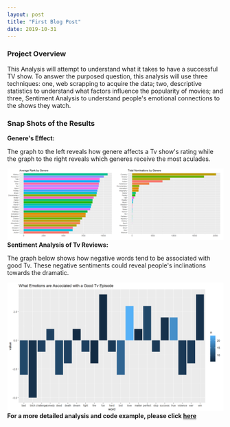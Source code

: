 ```yaml
---
layout: post
title: "First Blog Post"
date: 2019-10-31
---
```


<h3><strong>Project Overview</strong></h3>
<p>
This Analysis will attempt to understand what it takes to have a successful TV show. To answer the purposed question, 
this analysis will use three techniques: one, web scrapping to acquire the data; two, descriptive statistics to 
understand what factors influence the popularity of movies;
and three, Sentiment Analysis to understand people's emotional connections to the shows they watch.
</p>
<strong><h3>Snap Shots of the Results</h3></strong>
<strong>Genere's Effect:</strong>
<p>
The graph to the left reveals how genere affects a Tv 
show's rating while the graph to the right reveals which generes receive the most aculades.
</p>
<img src="https://github.com/jwr1015/jwr1015.github.io/blob/master/images/movie_.PNG?raw=true">
<br>
<strong>Sentiment Analysis of Tv Reviews:</strong>
<p>
The graph below shows how negative words tend to be associated with good Tv. 
These negative sentiments could reveal people's inclinations towards the dramatic.
</p>
<img src="https://github.com/jwr1015/jwr1015.github.io/blob/master/images/movie_3.PNG?raw=true">
<br>
<strong> For a more detailed analysis and code example, please click <a href="jwr1015.github.io/markdown_links/scrapy_markdown.html">here</a></strong>
















